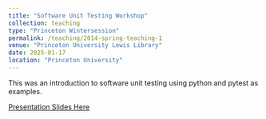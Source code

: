 ```yaml
---
title: "Software Unit Testing Workshop"
collection: teaching
type: "Princeton Wintersession"
permalink: /teaching/2014-spring-teaching-1
venue: "Princeton University Lewis Library"
date: 2025-01-17
location: "Princeton University"
---
```


This was an introduction to software unit testing 
using python and pytest as examples.

[Presentation Slides Here](https://github.com/PrincetonUniversity/software_testing)

